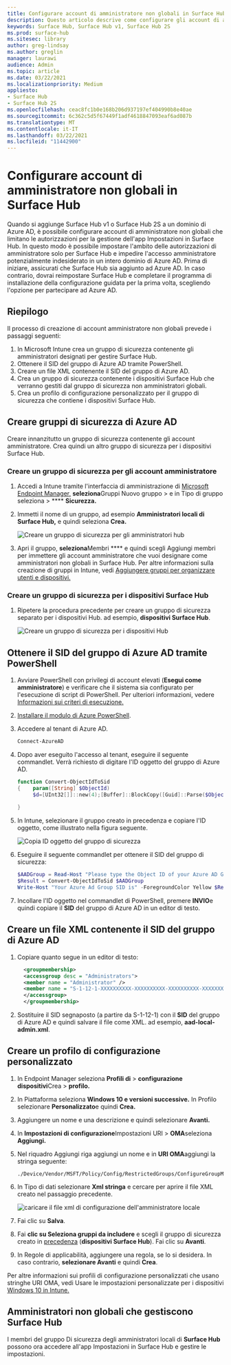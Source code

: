 ```yaml
---
title: Configurare account di amministratore non globali in Surface Hub
description: Questo articolo descrive come configurare gli account di amministratore non globali per gestire Surface Hub e Surface Hub 2S.
keywords: Surface Hub, Surface Hub v1, Surface Hub 2S
ms.prod: surface-hub
ms.sitesec: library
author: greg-lindsay
ms.author: greglin
manager: laurawi
audience: Admin
ms.topic: article
ms.date: 03/22/2021
ms.localizationpriority: Medium
appliesto:
- Surface Hub
- Surface Hub 2S
ms.openlocfilehash: ceac8fc1b0e168b206d937197ef404990b8e40ae
ms.sourcegitcommit: 6c362c5d5f67449f1adf4618847093eaf6ad087b
ms.translationtype: MT
ms.contentlocale: it-IT
ms.lasthandoff: 03/22/2021
ms.locfileid: "11442900"
---
```

# <a name="configure-non-global-admin-accounts-on-surface-hub"></a>Configurare account di amministratore non globali in Surface Hub

Quando si aggiunge Surface Hub v1 o Surface Hub 2S a un dominio di Azure AD, è possibile configurare account di amministratore non globali che limitano le autorizzazioni per la gestione dell'app Impostazioni in Surface Hub. In questo modo è possibile impostare l'ambito delle autorizzazioni di amministratore solo per Surface Hub e impedire l'accesso amministratore potenzialmente indesiderato in un intero dominio di Azure AD. Prima di iniziare, assicurati che Surface Hub sia aggiunto ad Azure AD. In caso contrario, dovrai reimpostare Surface Hub e completare il programma di installazione della configurazione guidata per la prima volta, scegliendo l'opzione per partecipare ad Azure AD.

## <a name="summary"></a>Riepilogo 

Il processo di creazione di account amministratore non globali prevede i passaggi seguenti: 

1. In Microsoft Intune crea un gruppo di sicurezza contenente gli amministratori designati per gestire Surface Hub.
2. Ottenere il SID del gruppo di Azure AD tramite PowerShell.
3. Creare un file XML contenente il SID del gruppo di Azure AD.
4. Crea un gruppo di sicurezza contenente i dispositivi Surface Hub che verranno gestiti dal gruppo di sicurezza non amministratori globali.
5. Crea un profilo di configurazione personalizzato per il gruppo di sicurezza che contiene i dispositivi Surface Hub. 


## <a name="create-azure-ad-security-groups"></a>Creare gruppi di sicurezza di Azure AD

Creare innanzitutto un gruppo di sicurezza contenente gli account amministratore. Crea quindi un altro gruppo di sicurezza per i dispositivi Surface Hub.  

### <a name="create-security-group-for-admin-accounts"></a>Creare un gruppo di sicurezza per gli account amministratore

1. Accedi a Intune tramite l'interfaccia di amministrazione di [Microsoft Endpoint Manager,](https://go.microsoft.com/fwlink/?linkid=2109431) **seleziona**Gruppi Nuovo gruppo > e in Tipo di gruppo seleziona  >  **** **Sicurezza.** 
2. Immetti il nome di un gruppo, ad esempio **Amministratori locali di Surface Hub,** e quindi seleziona **Crea.** 

     ![Creare un gruppo di sicurezza per gli amministratori hub](images/sh-create-sec-group.png)

3. Apri il gruppo, **seleziona**Membri **** e quindi scegli Aggiungi membri per immettere gli account amministratore che vuoi designare come amministratori non globali in Surface Hub. Per altre informazioni sulla creazione di gruppi in Intune, vedi [Aggiungere gruppi per organizzare utenti e dispositivi.](https://docs.microsoft.com/mem/intune/fundamentals/groups-add)

### <a name="create-security-group-for-surface-hub-devices"></a>Creare un gruppo di sicurezza per i dispositivi Surface Hub

1. Ripetere la procedura precedente per creare un gruppo di sicurezza separato per i dispositivi Hub. ad esempio, **dispositivi Surface Hub**. 

     ![Creare un gruppo di sicurezza per i dispositivi Hub](images/sh-create-sec-group-devices.png) 

## <a name="obtain-azure-ad-group-sid-using-powershell"></a>Ottenere il SID del gruppo di Azure AD tramite PowerShell

1. Avviare PowerShell con privilegi di account elevati (**Esegui come amministratore**) e verificare che il sistema sia configurato per l'esecuzione di script di PowerShell. Per ulteriori informazioni, vedere [Informazioni sui criteri di esecuzione.](https://docs.microsoft.com/powershell/module/microsoft.powershell.core/about/about_execution_policies?) 
2. [Installare il modulo di Azure PowerShell](https://docs.microsoft.com/powershell/azure/install-az-ps).
3. Accedere al tenant di Azure AD.

    ```powershell
    Connect-AzureAD
    ```

4. Dopo aver eseguito l'accesso al tenant, eseguire il seguente commandlet. Verrà richiesto di digitare l'ID oggetto del gruppo di Azure AD.

    ```powershell
    function Convert-ObjectIdToSid
    {    param([String] $ObjectId)   
         $d=[UInt32[]]::new(4);[Buffer]::BlockCopy([Guid]::Parse($ObjectId).ToByteArray(),0,$d,0,16);"S-1-12-1-$d".Replace(' ','-')
         
    }
    ```

5. In Intune, selezionare il gruppo creato in precedenza e copiare l'ID oggetto, come illustrato nella figura seguente. 

     ![Copia ID oggetto del gruppo di sicurezza](images/sh-objectid.png)

6. Eseguire il seguente commandlet per ottenere il SID del gruppo di sicurezza:

    ```powershell
    $AADGroup = Read-Host "Please type the Object ID of your Azure AD Group"
    $Result = Convert-ObjectIdToSid $AADGroup
    Write-Host "Your Azure Ad Group SID is" -ForegroundColor Yellow $Result
    ```
    
7. Incollare l'ID oggetto nel commandlet di PowerShell, premere **INVIO**e quindi copiare il **SID** del gruppo di Azure AD in un editor di testo. 

## <a name="create-xml-file-containing-azure-ad-group-sid"></a>Creare un file XML contenente il SID del gruppo di Azure AD

1. Copiare quanto segue in un editor di testo: 

    ```xml
      <groupmembership>   
      <accessgroup desc = "Administrators">        
      <member name = "Administrator" />        
      <member name = "S-1-12-1-XXXXXXXXXX-XXXXXXXXXX-XXXXXXXXXX-XXXXXXXXXX" />  
      </accessgroup>
      </groupmembership>
      ```

2. Sostituire il SID segnaposto (a partire da S-1-12-1) con il **SID** del gruppo di Azure AD e quindi salvare il file come XML. ad esempio, **aad-local-admin.xml**. 

## <a name="create-custom-configuration-profile"></a>Creare un profilo di configurazione personalizzato

1. In Endpoint Manager seleziona **Profili di**  >  **configurazione dispositivi**Crea  >  **profilo.** 
2. In Piattaforma seleziona **Windows 10 e versioni successive.** In Profilo selezionare **Personalizzato**e quindi **Crea.**
3. Aggiungere un nome e una descrizione e quindi selezionare **Avanti.**
4. In **Impostazioni di configurazione**Impostazioni URI  >  **OMA**seleziona **Aggiungi.**
5. Nel riquadro Aggiungi riga aggiungi un nome e in     **URI OMA**aggiungi la stringa seguente: 

    ```OMA-URI
    ./Device/Vendor/MSFT/Policy/Config/RestrictedGroups/ConfigureGroupMembership
    ```
6. In Tipo di dati selezionare **Xml stringa** e cercare per aprire il file XML creato nel passaggio precedente. 

     ![caricare il file xml di configurazione dell'amministratore locale](images/sh-local-admin-config.png)

7. Fai clic su **Salva**.
8. Fai **clic su Seleziona gruppi da includere** e scegli il gruppo di sicurezza creato in [precedenza](#create-security-group-for-surface-hub-devices) (**dispositivi Surface Hub**). Fai clic su **Avanti**.
9. In Regole di applicabilità, aggiungere una regola, se lo si desidera. In caso contrario, **selezionare Avanti** e quindi **Crea**.

Per altre informazioni sui profili di configurazione personalizzati che usano stringhe URI OMA, vedi Usare le impostazioni personalizzate per i dispositivi [Windows 10 in Intune.](https://docs.microsoft.com/mem/intune/configuration/custom-settings-windows-10)


## <a name="non-global-admins-managing-surface-hub"></a>Amministratori non globali che gestiscono Surface Hub

I membri del gruppo Di sicurezza degli amministratori locali di **Surface Hub** possono ora accedere all'app Impostazioni in Surface Hub e gestire le impostazioni.
